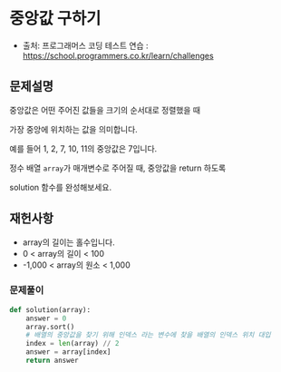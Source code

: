 # 중앙값 구하기
- 출처: 프로그래머스 코딩 테스트 연습 : https://school.programmers.co.kr/learn/challenges

## 문제설명
중앙값은 어떤 주어진 값들을 크기의 순서대로 정렬했을 때 

가장 중앙에 위치하는 값을 의미합니다.

예를 들어 1, 2, 7, 10, 11의 중앙값은 7입니다. 

정수 배열 ```array```가 매개변수로 주어질 때, 중앙값을 return 하도록

solution 함수를 완성해보세요.

## 재헌사항
- array의 길이는 홀수입니다.
- 0 < array의 길이 < 100
- -1,000 < array의 원소 < 1,000

### 문제풀이
```python
def solution(array):
    answer = 0
    array.sort()
    # 배열의 중앙값을 찾기 위해 인덱스 라는 변수에 찾을 배열의 인덱스 위치 대입
    index = len(array) // 2
    answer = array[index]
    return answer
```